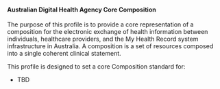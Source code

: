 #### Australian Digital Health Agency Core Composition
The purpose of this profile is to provide a core representation of a composition for the electronic exchange of health information between individuals, healthcare providers, and the My Health Record system infrastructure in Australia. A composition is a set of resources composed into a single coherent clinical statement.

This profile is designed to set a core Composition standard for:
* TBD

